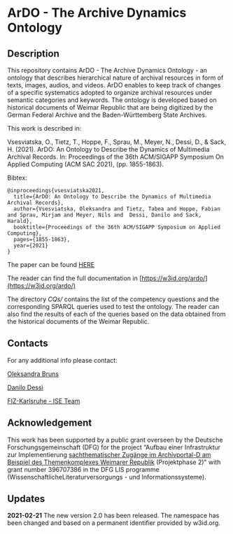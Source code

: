 # ArDO - The Archive Dynamics Ontology

## Description

This repository contains ArDO - The Archive Dynamics Ontology - an ontology that describes hierarchical nature of archival resources in form of texts, images, audios, and videos. ArDO enables to keep track of changes of a specific systematics adopted to organize archival resources under semantic categories and keywords. The ontology is developed based on historical documents of Weimar Republic that are being digitized by the German Federal Archive and the Baden-Württemberg State Archives.

This work is described in:

Vsesviatska, O., Tietz, T., Hoppe, F., Sprau, M., Meyer, N., Dessì, D., & Sack, H. (2021). ArDO: An Ontology to Describe the Dynamics of Multimedia Archival Records. In: Proceedings of the 36th ACM/SIGAPP Symposium On Applied Computing (ACM SAC 2021), (pp. 1855-1863). 


Bibtex:

```
@inproceedings{vsesviatska2021,
  title={ArDO: An Ontology to Describe the Dynamics of Multimedia Archival Records},
  author={Vsesviatska, Oleksandra and Tietz, Tabea and Hoppe, Fabian and Sprau, Mirjam and Meyer, Nils and  Dessi, Danilo and Sack, Harald},
  booktitle={Proceedings of the 36th ACM/SIGAPP Symposium on Applied Computing},
  pages={1855-1863},
  year={2021}
}
```


The paper can be found [HERE](https://www.fiz-karlsruhe.de/sites/default/files/FIZ/Dokumente/Forschung/ISE/Publications/2021-Vsesviatska-Tietz-Hoppe-Dessi-Sack-ArDO-An-Ontology-to-Describe-the.pdf)

The reader can find the full documentation in [https://w3id.org/ardo/](https://w3id.org/ardo/)

The directory *CQs/* contains the list of the competency questions and the corresponding SPARQL queries used to test the ontology. The reader can also find the results of each of the queries based on the data obtained from the historical documents of the Weimar Republic. 


## Contacts

For any additional info please contact: 

[Oleksandra Bruns](mailto:oleksandra.bruns@fiz-karlsruhe.de)

[Danilo Dessì](mailto:danilo.dessi@fiz-karlsruhe.de)

[FIZ-Karlsruhe - ISE Team](https://www.fiz-karlsruhe.de/en/forschung/information-service-engineering#staff)

## Acknowledgement

This work has been supported by a public grant overseen by the Deutsche Forschungsgemeinschaft (DFG) for the project “Aufbau einer Infrastruktur zur Implementierung [sachthematischer Zugänge im Archivportal-D am Beispiel des Themenkomplexes Weimarer Republik](https://www.archivportal-d.de/themenportale/weimarer-republik) (Projektphase 2)" with grant number 396707386 in the DFG LIS programme (WissenschaftlicheLiteraturversorgungs - und Informationssysteme).

## Updates

**2021-02-21** The new version 2.0 has been released. The namespace has been changed and based on a permanent identifier provided by w3id.org.

